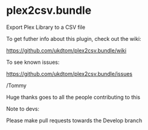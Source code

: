 plex2csv.bundle
===============

Export Plex Library to a CSV file

To get futher info about this plugin, check out the wiki:

https://github.com/ukdtom/plex2csv.bundle/wiki

To see known issues:

https://github.com/ukdtom/plex2csv.bundle/issues

/Tommy

Huge thanks goes to all the people contributing to this


Note to devs:

Please make pull requests towards the Develop branch

